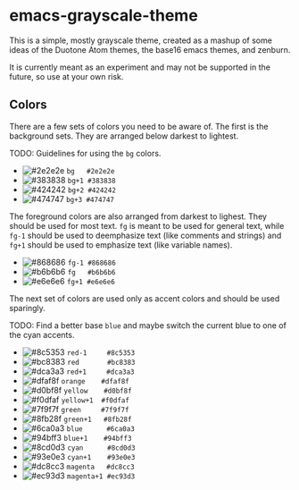 # emacs-grayscale-theme

This is a simple, mostly grayscale theme, created as a mashup of some ideas of
the Duotone Atom themes, the base16 emacs themes, and zenburn.

It is currently meant as an experiment and may not be supported in the future,
so use at your own risk.

## Colors

There are a few sets of colors you need to be aware of. The first is the
background sets. They are arranged below darkest to lightest.

TODO: Guidelines for using the `bg` colors.

* ![#2e2e2e](https://placehold.it/15/2e2e2e/000000?text=+) `bg   #2e2e2e`
* ![#383838](https://placehold.it/15/383838/000000?text=+) `bg+1 #383838`
* ![#424242](https://placehold.it/15/424242/000000?text=+) `bg+2 #424242`
* ![#474747](https://placehold.it/15/474747/000000?text=+) `bg+3 #474747`

The foreground colors are also arranged from darkest to lighest. They should be
used for most text. `fg` is meant to be used for general text, while `fg-1`
should be used to deemphasize text (like comments and strings) and `fg+1` should
be used to emphasize text (like variable names).

* ![#868686](https://placehold.it/15/868686/000000?text=+) `fg-1 #868686`
* ![#b6b6b6](https://placehold.it/15/b6b6b6/000000?text=+) `fg   #b6b6b6`
* ![#e6e6e6](https://placehold.it/15/e6e6e6/000000?text=+) `fg+1 #e6e6e6`

The next set of colors are used only as accent colors and should be used
sparingly.

TODO: Find a better base `blue` and maybe switch the current blue to
one of the cyan accents.

* ![#8c5353](https://placehold.it/15/8c5353/000000?text=+) `red-1     #8c5353`
* ![#bc8383](https://placehold.it/15/bc8383/000000?text=+) `red       #bc8383`
* ![#dca3a3](https://placehold.it/15/dca3a3/000000?text=+) `red+1     #dca3a3`
* ![#dfaf8f](https://placehold.it/15/dfaf8f/000000?text=+) `orange    #dfaf8f`
* ![#d0bf8f](https://placehold.it/15/d0bf8f/000000?text=+) `yellow    #d0bf8f`
* ![#f0dfaf](https://placehold.it/15/f0dfaf/000000?text=+) `yellow+1  #f0dfaf`
* ![#7f9f7f](https://placehold.it/15/7f9f7f/000000?text=+) `green     #7f9f7f`
* ![#8fb28f](https://placehold.it/15/8fb28f/000000?text=+) `green+1   #8fb28f`
* ![#6ca0a3](https://placehold.it/15/6ca0a3/000000?text=+) `blue      #6ca0a3`
* ![#94bff3](https://placehold.it/15/94bff3/000000?text=+) `blue+1    #94bff3`
* ![#8cd0d3](https://placehold.it/15/8cd0d3/000000?text=+) `cyan      #8cd0d3`
* ![#93e0e3](https://placehold.it/15/93e0e3/000000?text=+) `cyan+1    #93e0e3`
* ![#dc8cc3](https://placehold.it/15/dc8cc3/000000?text=+) `magenta   #dc8cc3`
* ![#ec93d3](https://placehold.it/15/ec93d3/000000?text=+) `magenta+1 #ec93d3`
